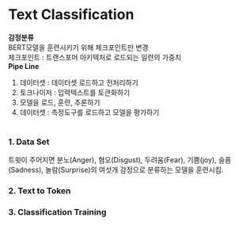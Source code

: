 # Text Classification
<b>감정분류</b> <br>
BERT모델을 훈련시키기 위해 체크포인트만 변경 <br>
체크포인트 : 트랜스포머 아키텍처로 로드되는 일련의 가중치 <br>
<b>Pipe Line</b>
1. 데이터셋 : 데이터셋 로드하고 전처리하기
2. 토크나이저 : 입력텍스트를 토큰화하기
3. 모델을 로드, 훈련, 추론하기
4. 데이터셋 : 측정도구를 로드하고 모델을 평가하기 
<br><br>

### 1. Data Set

트윗이 주어지면 분노(Anger), 혐오(Disgust), 두려움(Fear), 기쁨(joy), 슬픔(Sadness), 놀람(Surprise)의 여섯개 감정으로 분류하는 모델을 훈련시킴.

### 2. Text to Token

### 3. Classification Training

